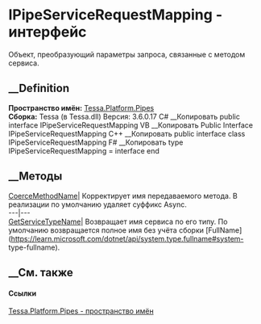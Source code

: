 # IPipeServiceRequestMapping - интерфейс
Объект, преобразующий параметры запроса, связанные с методом сервиса.
## __Definition
 **Пространство имён:** [Tessa.Platform.Pipes](N_Tessa_Platform_Pipes.htm)  
 **Сборка:** Tessa (в Tessa.dll) Версия: 3.6.0.17
C# __Копировать
     public interface IPipeServiceRequestMapping
VB __Копировать
     Public Interface IPipeServiceRequestMapping
C++ __Копировать
     public interface class IPipeServiceRequestMapping
F# __Копировать
     type IPipeServiceRequestMapping = interface end
##  __Методы
[CoerceMethodName](M_Tessa_Platform_Pipes_IPipeServiceRequestMapping_CoerceMethodName.htm)|
Корректирует имя передаваемого метода. В реализации по умолчанию удаляет
суффикс Async.  
---|---  
[GetServiceTypeName](M_Tessa_Platform_Pipes_IPipeServiceRequestMapping_GetServiceTypeName.htm)|
Возвращает имя сервиса по его типу. По умолчанию возвращается полное имя без
учёта сборки
[FullName](https://learn.microsoft.com/dotnet/api/system.type.fullname#system-
type-fullname).  
## __См. также
#### Ссылки
[Tessa.Platform.Pipes - пространство имён](N_Tessa_Platform_Pipes.htm)
